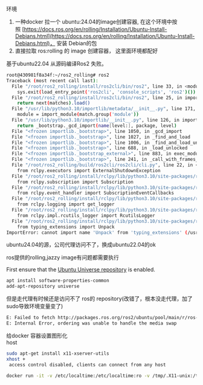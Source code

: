 
环境

1. 一种docker 拉一个 ubuntu:24.04的image创建容器, 在这个环境中按照 [https://docs.ros.org/en/rolling/Installation/Ubuntu-Install-Debians.html](https://docs.ros.org/en/rolling/Installation/Ubuntu-Install-Debians.html)， 安装 Debian的包
2. 直接拉取 ros:rolling 的 image 创建容器， 这里面环境都配好

基于ubuntu22.04 从源码编译Ros2 失败。

```sh
root@430981f8a34f:~/ros2_rolling# ros2
Traceback (most recent call last):
  File "/root/ros2_rolling/install/ros2cli/bin/ros2", line 33, in <module>
    sys.exit(load_entry_point('ros2cli', 'console_scripts', 'ros2')())
  File "/root/ros2_rolling/install/ros2cli/bin/ros2", line 25, in importlib_load_entry_point
    return next(matches).load()
  File "/usr/lib/python3.10/importlib/metadata/__init__.py", line 171, in load
    module = import_module(match.group('module'))
  File "/usr/lib/python3.10/importlib/__init__.py", line 126, in import_module
    return _bootstrap._gcd_import(name[level:], package, level)
  File "<frozen importlib._bootstrap>", line 1050, in _gcd_import
  File "<frozen importlib._bootstrap>", line 1027, in _find_and_load
  File "<frozen importlib._bootstrap>", line 1006, in _find_and_load_unlocked
  File "<frozen importlib._bootstrap>", line 688, in _load_unlocked
  File "<frozen importlib._bootstrap_external>", line 883, in exec_module
  File "<frozen importlib._bootstrap>", line 241, in _call_with_frames_removed
  File "/root/ros2_rolling/build/ros2cli/ros2cli/cli.py", line 22, in <module>
    from rclpy.executors import ExternalShutdownException
  File "/root/ros2_rolling/install/rclpy/lib/python3.10/site-packages/rclpy/executors.py", line 50, in <module>
    from rclpy.subscription import Subscription
  File "/root/ros2_rolling/install/rclpy/lib/python3.10/site-packages/rclpy/subscription.py", line 23, in <module>
    from rclpy.event_handler import SubscriptionEventCallbacks
  File "/root/ros2_rolling/install/rclpy/lib/python3.10/site-packages/rclpy/event_handler.py", line 25, in <module>
    from rclpy.logging import get_logger
  File "/root/ros2_rolling/install/rclpy/lib/python3.10/site-packages/rclpy/logging.py", line 21, in <module>
    from rclpy.impl.rcutils_logger import RcutilsLogger
  File "/root/ros2_rolling/install/rclpy/lib/python3.10/site-packages/rclpy/impl/rcutils_logger.py", line 41, in <module>
    from typing_extensions import Unpack
ImportError: cannot import name 'Unpack' from 'typing_extensions' (/usr/lib/python3/dist-packages/typing_extensions.py)

```

ubuntu24.04的源，公司代理访问不了，换成ubuntu22.04的ok  

ros提供的rolling,jazzy image有问题都需要执行

First ensure that the [Ubuntu Universe repository](https://help.ubuntu.com/community/Repositories/Ubuntu) is enabled.

```sh
apt install software-properties-common
add-apt-repository universe
```

但是走代理有时候还是访问不了 ros的 repository(改错了，根本没走代理，加了sudo导致环境变量变了)

```sh
E: Failed to fetch http://packages.ros.org/ros2/ubuntu/pool/main/r/ros-rolling-turtlesim/ros-rolling-turtlesim_1.9.1-1noble.20240713.222752_amd64.deb  Could not connect to packages.ros.org:80 (64.50.233.100), connection timed out Could not connect to packages.ros.org:80 (64.50.236.52), connection timed out Could not connect to packages.ros.org:80 (140.211.166.134), connection timed out
E: Internal Error, ordering was unable to handle the media swap
```

给docker 容器设置图形化  
host

```sh
sudo apt-get install x11-xserver-utils
xhost + 
 access control disabled, clients can connect from any host
 
docker run -it -v /etc/localtime:/etc/localtime:ro -v /tmp/.X11-unix:/tmp/.X11-unix -e DISPLAY=unix$DISPLAY -e GDK_SCALE -e GDK_DPI_SCALE --name ros2 ros:rolling
```
